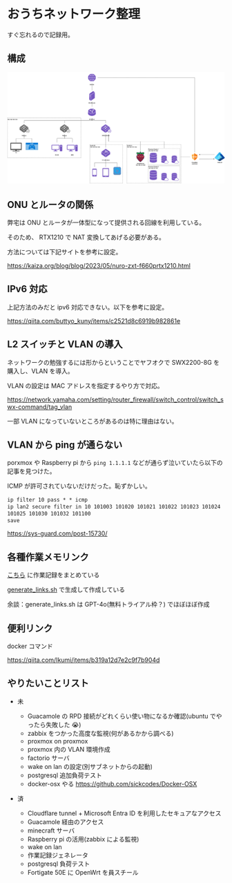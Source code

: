 ﻿# おうちネットワーク整理

すぐ忘れるので記録用。

## 構成

![](./ouchi.drawio.png)

## ONU とルータの関係

弊宅は ONU とルータが一体型になって提供される回線を利用している。

そのため、 RTX1210 で NAT 変換してあげる必要がある。

方法については下記サイトを参考に設定。

https://kaiza.org/blog/blog/2023/05/nuro-zxt-f660prtx1210.html

## IPv6 対応

上記方法のみだと ipv6 対応できない。以下を参考に設定。

https://qiita.com/buttyo_kuny/items/c2521d8c6919b982861e

## L2 スイッチと VLAN の導入

ネットワークの勉強するには形からということでヤフオクで SWX2200-8G を購入し、VLAN を導入。

VLAN の設定は MAC アドレスを指定するやり方で対応。

https://network.yamaha.com/setting/router_firewall/switch_control/switch_swx-command/tag_vlan

一部 VLAN になっていないところがあるのは特に理由はない。

## VLAN から ping が通らない

porxmox や Raspberry pi から `ping 1.1.1.1` などが通らず泣いていたら以下の記事を見つけた。

ICMP が許可されていないだけだった。恥ずかしい。

```config
ip filter 10 pass * * icmp
ip lan2 secure filter in 10 101003 101020 101021 101022 101023 101024 101025 101030 101032 101100
save
```

https://sys-guard.com/post-15730/

## 各種作業メモリンク

[こちら](links.md) に作業記録をまとめている

[generate_links.sh](generate_link.sh) で生成して作成している

余談：generate_links.sh は GPT-4o(無料トライアル枠？) でほぼほぼ作成

## 便利リンク

docker コマンド

https://qiita.com/Ikumi/items/b319a12d7e2c9f7b904d

## やりたいことリスト

- 未

  - Guacamole の RPD 接続がどれくらい使い物になるか確認(ubuntu でやったら失敗した 😭)
  - zabbix をつかった高度な監視(何があるかから調べる)
  - proxmox on proxmox
  - proxmox 内の VLAN 環境作成
  - factorio サーバ
  - wake on lan の設定(別サブネットからの起動)
  - postgresql 追加負荷テスト
  - docker-osx やる https://github.com/sickcodes/Docker-OSX

- 済

  - Cloudflare tunnel + Microsoft Entra ID を利用したセキュアなアクセス
  - Guacamole 経由のアクセス
  - minecraft サーバ
  - Raspberry pi の活用(zabbix による監視)
  - wake on lan
  - 作業記録ジェネレータ
  - postgresql 負荷テスト
  - Fortigate 50E に OpenWrt を員スチール

